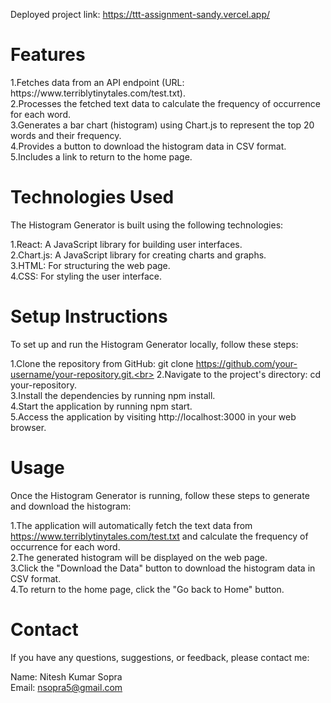 Deployed project link: https://ttt-assignment-sandy.vercel.app/

<h1>Features</h1>
1.Fetches data from an API endpoint (URL: https://www.terriblytinytales.com/test.txt).<br>
2.Processes the fetched text data to calculate the frequency of occurrence for each word.<br>
3.Generates a bar chart (histogram) using Chart.js to represent the top 20 words and their frequency.<br>
4.Provides a button to download the histogram data in CSV format.<br>
5.Includes a link to return to the home page.<br>

<h1>Technologies Used</h1>
The Histogram Generator is built using the following technologies:<br>

1.React: A JavaScript library for building user interfaces.<br>
2.Chart.js: A JavaScript library for creating charts and graphs.<br>
3.HTML: For structuring the web page.<br>
4.CSS: For styling the user interface.<br>

<h1>Setup Instructions</h1>
To set up and run the Histogram Generator locally, follow these steps:<br>

1.Clone the repository from GitHub: git clone https://github.com/your-username/your-repository.git.<br>
2.Navigate to the project's directory: cd your-repository.<br>
3.Install the dependencies by running npm install.<br>
4.Start the application by running npm start.<br>
5.Access the application by visiting http://localhost:3000 in your web browser.<br>

<h1>Usage</h1>
Once the Histogram Generator is running, follow these steps to generate and download the histogram:<br>

1.The application will automatically fetch the text data from https://www.terriblytinytales.com/test.txt and calculate the frequency of occurrence for each word.<br>
2.The generated histogram will be displayed on the web page.<br>
3.Click the "Download the Data" button to download the histogram data in CSV format.<br>
4.To return to the home page, click the "Go back to Home" button.<br>

<h1>Contact</h1>
If you have any questions, suggestions, or feedback, please contact me:<br>

Name: Nitesh Kumar Sopra<br>
Email: nsopra5@gmail.com<br>
